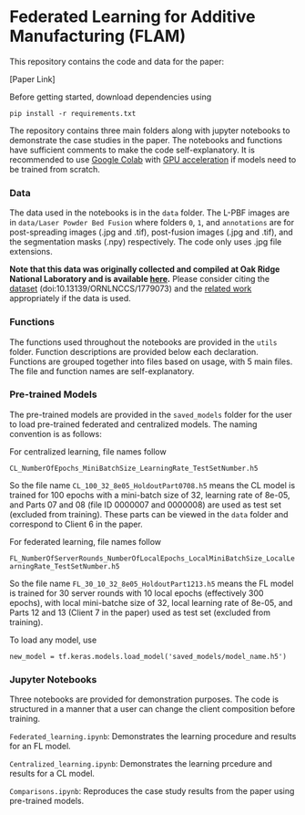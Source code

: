 # Federated Learning for Additive Manufacturing (FLAM)

This repository contains the code and data for the paper:

[Paper Link]

Before getting started, download dependencies using
```
pip install -r requirements.txt
```

The repository contains three main folders along with jupyter notebooks to demonstrate the case studies in the paper. The notebooks and functions have sufficient comments to make the code self-explanatory. It is recommended to use [Google Colab](https://colab.research.google.com/?utm_source=scs-index) with [GPU acceleration](https://colab.research.google.com/notebooks/gpu.ipynb) if models need to be trained from scratch.

### Data
The data used in the notebooks is in the `data` folder. The L-PBF images are in `data/Laser Powder Bed Fusion` where folders `0`, `1`, and `annotations` are for post-spreading images (.jpg and .tif), post-fusion images (.jpg and .tif), and the segmentation masks (.npy) respectively. The code only uses .jpg file extensions.

**Note that this data was originally collected and compiled at Oak Ridge National Laboratory and is available [here](https://www.osti.gov/dataexplorer/biblio/dataset/1779073).** Please consider citing the [dataset](https://www.osti.gov/dataexplorer/biblio/dataset/1779073) (doi:10.13139/ORNLNCCS/1779073) and the [related work](https://www.sciencedirect.com/science/article/pii/S2214860420308253) appropriately if the data is used.

### Functions
The functions used throughout the notebooks are provided in the `utils` folder. Function descriptions are provided below each declaration. Functions are grouped together into files based on usage, with 5 main files. The file and function names are self-explanatory.

### Pre-trained Models
The pre-trained models are provided in the `saved_models` folder for the user to load pre-trained federated and centralized models. The naming convention is as follows:

For centralized learning, file names follow 

`CL_NumberOfEpochs_MiniBatchSize_LearningRate_TestSetNumber.h5`

So the file name `CL_100_32_8e05_HoldoutPart0708.h5` means the CL model is trained for 100 epochs with a mini-batch size of 32, learning rate of 8e-05, and Parts 07 and 08 (file ID 0000007 and 0000008) are used as test set (excluded from training). These parts can be viewed in the `data` folder and correspond to Client 6 in the paper.

For federated learning, file names follow 

`FL_NumberOfServerRounds_NumberOfLocalEpochs_LocalMiniBatchSize_LocalLearningRate_TestSetNumber.h5`

So the file name `FL_30_10_32_8e05_HoldoutPart1213.h5` means the FL model is trained for 30 server rounds with 10 local epochs (effectively 300 epochs), with local mini-batche size of 32, local learning rate of 8e-05, and Parts 12 and 13 (Client 7 in the paper) used as test set (excluded from training).

To load any model, use
```
new_model = tf.keras.models.load_model('saved_models/model_name.h5')
```
### Jupyter Notebooks
Three notebooks are provided for demonstration purposes. The code is structured in a manner that a user can change the client composition before training.

`Federated_learning.ipynb`: Demonstrates the learning procedure and results for an FL model.

`Centralized_learning.ipynb`: Demonstrates the learning prcedure and results for a CL model.

`Comparisons.ipynb`: Reproduces the case study results from the paper using pre-trained models.
